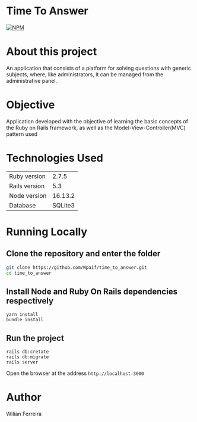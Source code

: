 # Time To Answer
[![NPM](https://img.shields.io/npm/l/react)](https://github.com/Wpaif/time_to_answer/blob/main/LICENSE) 

# About this project
An application that consists of a platform for solving questions with generic subjects, where, like administrators, it can be managed from the administrative panel.

# Objective
Application developed with the objective of learning the basic concepts of the Ruby on Rails framework, as well as the Model-View-Controller(MVC) pattern used


# Technologies Used
<table>
  <tr>
    <td>Ruby version</td>
    <td>
      2.7.5
    </td>
  </tr>
  <tr>
    <td>Rails version</td>
    <td>
      5.3
    </td>
  </tr>
  <tr>
    <td>Node version</td>
    <td>
      16.13.2
    </td>
  </tr>
  <tr>
    <td>Database</td>
    <td>
      SQLite3
    </td>
  </tr>
</table>

# Running Locally

## Clone the repository and enter the folder
```zsh
git clone https://github.com/Wpaif/time_to_answer.git
cd time_to_answer
```

## Install Node and Ruby On Rails dependencies respectively
```
yarn install
bundle install
```

## Run the project

```
rails db:cretate
rails db:migrate
rails server
```
Open the browser at the address `http://localhost:3000`

# Author
Wilian Ferreira
